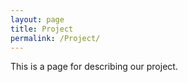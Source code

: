 ```yaml
---
layout: page
title: Project
permalink: /Project/
---
```


This is a page for describing our project.


